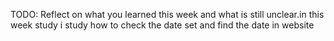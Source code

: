TODO: Reflect on what you learned this week and what is still unclear.in this week study i study how to check the date set and find the date in website 
